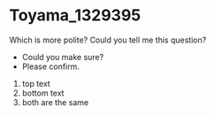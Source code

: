 # Toyama_1329395

Which is more polite?
Could you tell me this question?

* Could you make sure?
* Please confirm.

1. top text
2. bottom text
3. both are the same